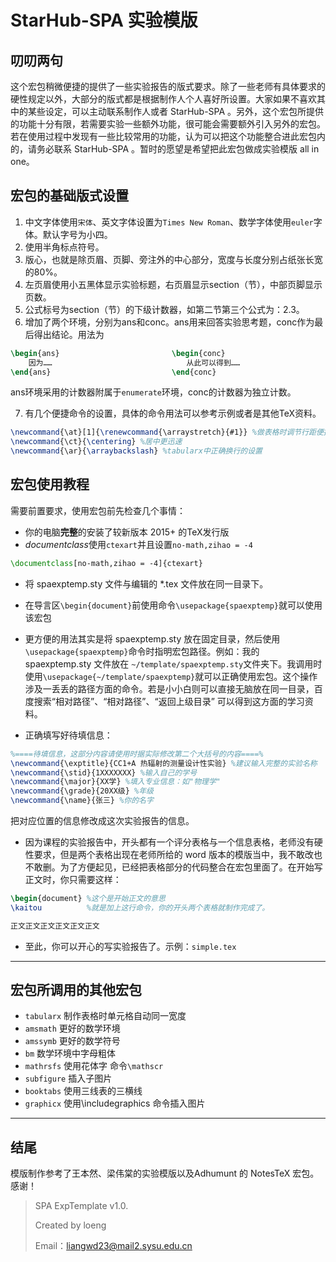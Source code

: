 # StarHub-SPA 实验模版


## 叨叨两句
这个宏包稍微便捷的提供了一些实验报告的版式要求。除了一些老师有具体要求的硬性规定以外，大部分的版式都是根据制作人个人喜好所设置。大家如果不喜欢其中的某些设定，可以主动联系制作人或者 StarHub-SPA 。另外，这个宏包所提供的功能十分有限，若需要实验一些额外功能，很可能会需要额外引入另外的宏包。若在使用过程中发现有一些比较常用的功能，认为可以把这个功能整合进此宏包内的，请务必联系 StarHub-SPA 。暂时的愿望是希望把此宏包做成实验模版 all in one。

## 宏包的基础版式设置
1. 中文字体使用`宋体`、英文字体设置为`Times New Roman`、数学字体使用`euler`字体。默认字号为小四。
2. 使用半角标点符号。
3. 版心，也就是除页眉、页脚、旁注外的中心部分，宽度与长度分别占纸张长宽的80%。
4. 左页眉使用小五黑体显示实验标题，右页眉显示section（节），中部页脚显示页数。
5. 公式标号为section（节）的下级计数器，如第二节第三个公式为：2.3。
6. 增加了两个环境，分别为ans和conc。ans用来回答实验思考题，conc作为最后得出结论。用法为
```tex
\begin{ans}                         \begin{conc}
    因为……                              从此可以得到……
\end{ans}                           \end{conc}
```
ans环境采用的计数器附属于``enumerate``环境，conc的计数器为独立计数。

7. 有几个便捷命令的设置，具体的命令用法可以参考示例或者是其他TeX资料。
```tex
\newcommand{\at}[1]{\renewcommand{\arraystretch}{#1}} %做表格时调节行距便捷一些
\newcommand{\ct}{\centering} %居中更迅速
\newcommand{\ar}{\arraybackslash} %tabularx中正确换行的设置
```

## 宏包使用教程
需要前置要求，使用宏包前先检查几个事情：
- 你的电脑**完整**的安装了较新版本 2015+ 的TeX发行版
- *documentclass*使用`ctexart`并且设置`no-math,zihao = -4`
```tex 
\documentclass[no-math,zihao = -4]{ctexart}
```
- 将 spaexptemp.sty 文件与编辑的 *.tex 文件放在同一目录下。
- 在导言区`\begin{document}`前使用命令`\usepackage{spaexptemp}`就可以使用该宏包

- 更方便的用法其实是将 spaexptemp.sty 放在固定目录，然后使用`\usepackage{spaexptemp}`命令时指明宏包路径。例如：我的 spaexptemp.sty 文件放在 `~/template/spaexptemp.sty`文件夹下。我调用时使用`\usepackage{~/template/spaexptemp}`就可以正确使用宏包。这个操作涉及一丢丢的路径方面的命令。若是小小白则可以直接无脑放在同一目录，百度搜索“相对路径”、“相对路径”、“返回上级目录” 可以得到这方面的学习资料。

- 正确填写好待填信息：
```tex
%====待填信息，这部分内容请使用时据实际修改第二个大括号的内容====%
\newcommand{\exptitle}{CC1+A 热辐射的测量设计性实验} %建议输入完整的实验名称
\newcommand{\stid}{1XXXXXXX} %输入自己的学号
\newcommand{\major}{XX学} %填入专业信息：如"物理学"
\newcommand{\grade}{20XX级} %年级
\newcommand{\name}{张三} %你的名字
```
把对应位置的信息修改成这次实验报告的信息。

- 因为课程的实验报告中，开头都有一个评分表格与一个信息表格，老师没有硬性要求，但是两个表格出现在老师所给的 word 版本的模版当中，我不敢改也不敢删。为了方便起见，已经把表格部分的代码整合在宏包里面了。在开始写正文时，你只需要这样：
```tex
\begin{document} %这个是开始正文的意思
\kaitou          %就是加上这行命令，你的开头两个表格就制作完成了。

正文正文正文正文正文正文
```
- 至此，你可以开心的写实验报告了。示例：`simple.tex`
---
## 宏包所调用的其他宏包
- `tabularx`  制作表格时单元格自动同一宽度
- `amsmath`   更好的数学环境
- `amssymb`   更好的数学符号
- `bm`        数学环境中字母粗体
- `mathrsfs`  使用花体字 命令`\mathscr`
- `subfigure` 插入子图片
- `booktabs`  使用三线表的三横线
- `graphicx`  使用\includegraphics 命令插入图片

---

## 结尾
模版制作参考了王本然、梁伟棠的实验模版以及Adhumunt 的 NotesTeX 宏包。
感谢！


>SPA ExpTemplate v1.0.
>
>Created by loeng 
>
>Email：liangwd23@mail2.sysu.edu.cn